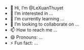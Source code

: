 - 👋 Hi, I’m @LeXuanThuyet
- 👀 I’m interested in ...
- 🌱 I’m currently learning ...
- 💞️ I’m looking to collaborate on ...
- 📫 How to reach me ...
- 😄 Pronouns: ...
- ⚡ Fun fact: ...

<!---
LeXuanThuyet/LeXuanThuyet is a ✨ special ✨ repository because its `README.md` (this file) appears on your GitHub profile.
You can click the Preview link to take a look at your changes.
--->
